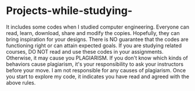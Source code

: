 # Projects-while-studying-
It includes some codes when I studied computer engineering. Everyone can read, learn, download, share and modify the copies. Hopefully, they can bring inspiration for your designs.
There is NO guarantee that the codes are functioning right or can attain expected goals.
If you are studying related courses, DO NOT read and use these codes in your assignments. Otherwise, it may cause you PLAGIARISM. If you don't know which kinds of behaviors cause plagiarism, it's your responsibility to ask your instructors before your move. I am not responsible for any causes of plagiarism.
Once you start to explore my code, it indicates you have read and agreed with the above rules.
